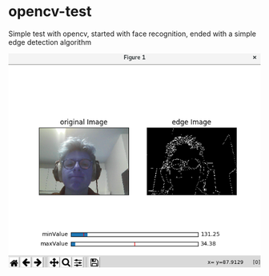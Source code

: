 # opencv-test
Simple test with opencv, started with face recognition, ended with a simple edge detection algorithm

![Result](ss.png)
